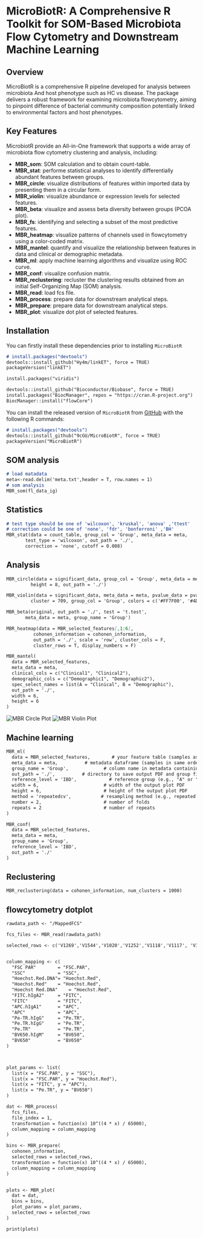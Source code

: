 # MicroBiotR: A Comprehensive R Toolkit for SOM-Based Microbiota Flow Cytometry and Downstream Machine Learning

## Overview

MicroBiotR is a comprehensive R pipeline developed for analysis between microbiota And host phenotype such as HC vs disease. The package delivers a robust framework for examining microbiota flowcytometry, aiming to pinpoint difference of bacterial community composition potentially linked to environmental factors and host phenotypes.

## Key Features

MicrobiotR provide an All-in-One framework that supports a wide array of microbiota flow cytometry clustering and analysis, including:
* **MBR_som**: SOM calculation and to obtain count-table.
* **MBR_stat**: performe statistical analyses to identify differentially abundant features between groups.
* **MBR_circle**: visualize distributions of features within imported data by presenting them in a circular form.
* **MBR_violin**: visualize abundance or expression levels for selected features.
* **MBR_beta**: visualize and assess beta diversity between groups (PCOA plot).
* **MBR_fs**: identifying and selecting a subset of the most predictive features.
* **MBR_heatmap**: visualize patterns of channels used in flowcytometry using a color-coded matrix.
* **MBR_mantel**: quantify and visualize the relationship between features in data and clinical or demographic metadata.
* **MBR_ml**: apply machine learning algorithms and visualize using ROC curve.
* **MBR_conf**: visualize confusion matrix.
* **MBR_reclustering**: recluster the clustering results obtained from an initial Self-Organizing Map (SOM) analysis.
* **MBR_read**: load fcs file.
* **MBR_process**: prepare data for downstream analytical steps.
* **MBR_prepare**: prepare data for downstream analytical steps.
* **MBR_plot**: visualize dot plot of selected features.

## Installation

You can firstly install these dependencies prior to installing `MicroBiotR`

```markdown
# install.packages("devtools")
devtools::install_github("Hy4m/linkET", force = TRUE)
packageVersion("linkET")

install.packages("viridis")

devtools::install_github("Bioconductor/Biobase", force = TRUE)
install.packages("BiocManager", repos = "https://cran.R-project.org")
BiocManager::install("flowCore")

```


You can install the released version of `MicroBiotR` from [GitHub](https://github.com/9cGU/MicroBiotR) with the following R commands:

```markdown
# install.packages("devtools")
devtools::install_github("9cGU/MicroBiotR", force = TRUE)
packageVersion("MicroBiotR")
```

## SOM analysis
```markdown
# load matadata
meta<-read.delim('meta.txt',header = T, row.names = 1)
# som analysis
MBR_som(fl_data_ig)
```

## Statistics
```markdown
# test type should be one of 'wilcoxon', 'kruskal', 'anova' ,'ttest'
# correction could be one of 'none', 'fdr', 'bonferroni' ,'BH'
MBR_stat(data = count_table, group_col = 'Group', meta_data = meta, 
       test_type = 'wilcoxon', out_path = './', 
       correction = 'none', cutoff = 0.008)
```

## Analysis
```markdown
MBR_circle(data = significant_data, group_col = 'Group', meta_data = meta, width = 8, 
         height = 8, out_path = './')

MBR_violin(data = significant_data, meta_data = meta, pvalue_data = pvalue_data, 
         cluster = 709, group_col = 'Group', colors = c('#FF7F00', '#4DAF4A'), out_path = './')

MBR_beta(original, out_path = './', test = 't.test', 
       meta_data = meta, group_name = 'Group')

MBR_heatmap(data = MBR_selected_features[,1:6], 
          cohonen_information = cohonen_information, 
          out_path = './', scale = 'row', cluster_cols = F, 
          cluster_rows = T, display_numbers = F)

MBR_mantel(
  data = MBR_selected_features,
  meta_data = meta,
  clinical_cols = c("Clinical1", "Clinical2"),
  demographic_cols = c("Demographic1", "Demographic2"),
  spec_select_names = list(A = "Clinical", B = "Demographic"),
  out_path = './',  
  width = 6,
  height = 6
)

```

![MBR Circle Plot](image/circle.png)
![MBR Violin Plot](image/violin.png)

## Machine learning
```markdown
MBR_ml(
  data = MBR_selected_features,        # your feature table (samples as rows, taxa as columns)
  meta_data = meta,          # metadata dataframe (samples in same order as `data`)
  group_name = 'Group',             # column name in metadata containing group labels
  out_path = './',          # directory to save output PDF and group file
  reference_level = 'IBD',            # reference group (e.g., "A" or "Control")
  width = 6,                        # width of the output plot PDF
  height = 6,                       # height of the output plot PDF
  method = 'repeatedcv',           # resampling method (e.g., repeated cross-validation)
  number = 2,                       # number of folds
  repeats = 2                       # number of repeats
)

MBR_conf(
  data = MBR_selected_features,
  meta_data = meta,
  group_name = 'Group',
  reference_level = 'IBD',
  out_path = './'
)
```

## Reclustering
```markdown
MBR_reclustering(data = cohonen_information, num_clusters = 1000)
```

## flowcytometry dotplot
```markdown
rawdata_path <- "/MappedFCS"

fcs_files <- MBR_read(rawdata_path)

selected_rows <- c('V1269','V1544','V1020','V1252','V1118','V1117', 'V1295')


column_mapping <- c(
  "FSC PAR"        = "FSC.PAR",
  "SSC"            = "SSC",
  "Hoechst.Red.DNA"= "Hoechst.Red",   
  "Hoechst.Red"    = "Hoechst.Red",
  "Hoechst Red.DNA"    = "Hoechst.Red",
  "FITC.hIgA2"     = "FITC",
  "FITC"           = "FITC",
  "APC.hIgA1"      = "APC",
  "APC"            = "APC",
  "Pe-TR.hIgG"     = "Pe.TR",
  "Pe.TR.hIgG"     = "Pe.TR",
  "Pe.TR"          = "Pe.TR",
  "BV650.hIgM"     = "BV650",
  "BV650"          = "BV650"
)



plot_params <- list(
  list(x = "FSC.PAR", y = "SSC"),
  list(x = "FSC.PAR", y = "Hoechst.Red"),
  list(x = "FITC", y = "APC"),
  list(x = "Pe.TR", y = "BV650")
)

dat <- MBR_process(
  fcs_files,
  file_index = 1,
  transformation = function(x) 10^((4 * x) / 65000),
  column_mapping = column_mapping
)

bins <- MBR_prepare(
  cohonen_information,
  selected_rows = selected_rows,
  transformation = function(x) 10^((4 * x) / 65000),
  column_mapping = column_mapping
)


plots <- MBR_plot(
  dat = dat,
  bins = bins,
  plot_params = plot_params,
  selected_rows = selected_rows
)

print(plots)
```



